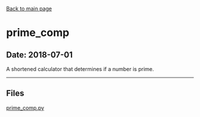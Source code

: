 [Back to main page](/)

# prime_comp

## Date: 2018-07-01

A shortened calculator that determines if a number is prime.

-----

## Files

[prime_comp.py](prime_comp.py)